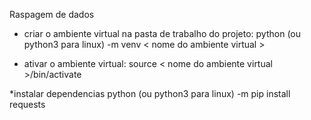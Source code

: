 Raspagem de dados 

* criar o ambiente virtual na pasta de trabalho do projeto: 
  python (ou python3 para linux) -m venv < nome do ambiente virtual >

* ativar o ambiente virtual:
  source < nome do ambiente virtual >/bin/activate

*instalar dependencias
  python (ou python3 para linux) -m pip install requests
